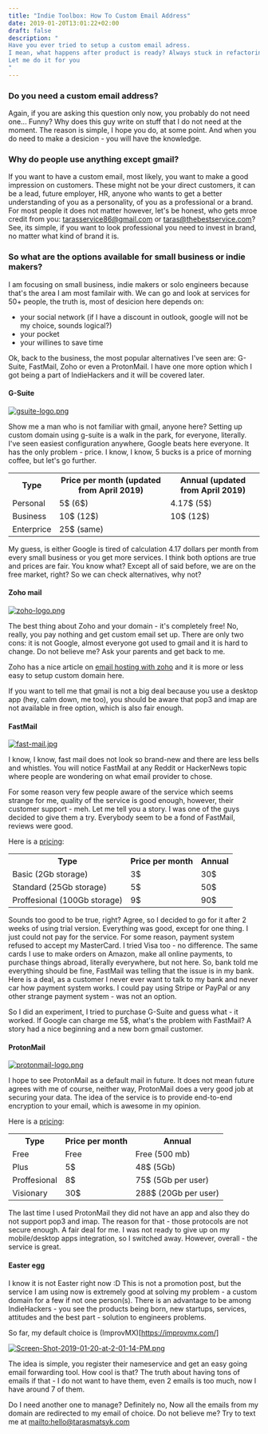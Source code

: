 ```yaml
---
title: "Indie Toolbox: How To Custom Email Address"
date: 2019-01-20T13:01:22+02:00
draft: false
description: "
Have you ever tried to setup a custom email adress.
I mean, what happens after product is ready? Always stuck in refactoring and never got to sorting it out?
Let me do it for you
"
---
```



### Do you need a custom email address?

Again, if you are asking this question only now, you probably do not need one... Funny? 
Why does this guy write on stuff that I do not need at the moment. The reason is simple, I hope you do, at some point.
And when you do need to make a desicion - you will have the knowledge. 

### Why do people use anything except gmail?

If you want to have a custom email, most likely, you want to make a good impression on customers. 
These might not be your direct customers, it can be a lead, future employer, HR, anyone who wants to get a better understanding of you as a personality,
of you as a professional or a brand. For most people it does not matter however, let's be honest, who gets mroe credit from you:
tarasservice86@gmail.com or taras@thebestservice.com? See, its simple, if you want to look professional you need to invest in brand, no matter what kind of brand it is.

### So what are the options available for small business or indie makers?
I am focusing on small business, indie makers or solo engineers because that's the area I am most familair with.
We can go and look at services for 50+ people, the truth is, most of desicion here depends on: 

- your social network (if I have a discount in outlook, google will not be my choice, sounds logical?)
- your pocket
- your willines to save time

Ok, back to the business, the most popular alternatives I've seen are: G-Suite, FastMail, Zoho or even a ProtonMail. 
I have one more option which I got being a part of IndieHackers and it will be covered later.

#### G-Suite

[![gsuite-logo.png](https://i.postimg.cc/0jSKfdpr/gsuite-logo.png)](https://postimg.cc/Wq24pZYP)

Show me a man who is not familiar with gmail, anyone here? Setting up custom domain using g-suite is a walk in the park, for everyone, literally.
I've seen easiest configuration anywhere, Google beats here everyone. It has the only problem - price. 
I know, I know, 5 bucks is a price of morning coffee, but let's go further. 

<table style="width:100%">
  <tr>
    <th>Type</th>
    <th>Price per month (updated from April 2019)</th> 
    <th>Annual (updated from April 2019)</th>
  </tr>
  <tr>
    <td>Personal</td> 
    <td>5$ (6$)</td> 
    <td>4.17$ (5$)</td>
  </tr>
  <tr>
    <td>Business</td> 
    <td>10$ (12$)</td>
    <td>10$ (12$)</td>
  </tr>
  <tr>
    <td>Enterprice</td> 
    <td>25$ (same)</td>
  </tr>
</table>

My guess, is either Google is tired of calculation 4.17 dollars per month from every small business or you get more services. 
I think both options are true and prices are fair. You know what? Except all of said before, we are on the free market, right? So we can check alternatives, why not?


#### Zoho mail

[![zoho-logo.png](https://i.postimg.cc/wMjbRMJW/zoho-logo.png)](https://postimg.cc/hzN0HS2x)

The best thing about Zoho and your domain - it's completely free! No, really, you pay nothing and get custom email set up.
There are only two cons: it is not Google, almost everyone got used to gmail and it is hard to change. Do not believe me? Ask your parents and get back to me.

Zoho has a nice article on [email hosting with zoho](https://www.zoho.com/mail/help/email-hosting-with-zoho.html) and it is more or less easy to setup custom domain here.

If you want to tell me that gmail is not a big deal because you use a desktop app (hey, calm down, me too), you should be aware that pop3 and imap are not available in free option, which is also fair enough.


#### FastMail

[![fast-mail.jpg](https://i.postimg.cc/13Q7Dvpn/fast-mail.jpg)](https://postimg.cc/8jZbSBXN)

I know, I know, fast mail does not look so brand-new and there are less bells and whistles.
You will notice FastMail at any Reddit or HackerNews topic where people are wondering on what email provider to chose.

For some reason very few people aware of the service which seems strange for me, quality of the service is good enough, however, their customer support - meh.
Let me tell you a story. I was one of the guys decided to give them a try. Everybody seem to be a fond of FastMail, reviews were good.

Here is a [pricing](https://www.fastmail.com/pricing/):

<table style="width:100%">
  <tr>
    <th>Type</th>
    <th>Price per month </th> 
    <th>Annual</th>
  </tr>
  <tr>
    <td>Basic (2Gb storage)</td> 
    <td>3$</td> 
    <td>30$</td>
  </tr>
  <tr>
    <td>Standard (25Gb storage)</td> 
    <td>5$</td>
    <td>50$</td>
  </tr>
  <tr>
    <td>Proffesional (100Gb storage)</td> 
    <td>9$</td> 
    <td>90$</td>
  </tr>
</table>

Sounds too good to be true, right? Agree, so I decided to go for it after 2 weeks of using trial version. Everything was good, except for one thing.
I just could not pay for the service. For some reason, payment system refused to accept my MasterCard. I tried Visa too - no difference.
The same cards I use to make orders on Amazon, make all online payments, to purchase things abroad, literally everywhere, but not here.
So, bank told me everything should be fine, FastMail was telling that the issue is in my bank. Here is a deal, as a customer I never ever want to talk to my bank and never car how payment system works.
I could pay using Stripe or PayPal or any other strange payment system - was not an option.

So I did an experiment, I tried to purchase G-Suite and guess what - it worked. If Google can charge me 5$, what's the problem with FastMail?
A story had a nice beginning and a new born gmail customer.

#### ProtonMail

[![protonmail-logo.png](https://i.postimg.cc/j2TnMnvX/protonmail-logo.png)](https://postimg.cc/Kk9Yzz6k)

I hope to see ProtonMail as a default mail in future. It does not mean future agrees with me of course, neither way, ProtonMail does a very good job at securing your data.
The idea of the service is to provide end-to-end encryption to your email, which is awesome in my opinion.

Here is a [pricing](https://www.fastmail.com/pricing/):

<table style="width:100%">
  <tr>
    <th>Type</th>
    <th>Price per month </th> 
    <th>Annual</th>
  </tr>
  <tr>
    <td>Free</td> 
    <td>Free</td> 
    <td>Free (500 mb)</td>
  </tr>
  <tr>
    <td>Plus</td> 
    <td>5$</td>
    <td>48$ (5Gb)</td>
  </tr>
  <tr>
    <td>Proffesional</td> 
    <td>8$</td> 
    <td>75$ (5Gb per user)</td>
  </tr>
  <tr>
    <td>Visionary</td> 
    <td>30$</td> 
    <td>288$ (20Gb per user)</td>
  </tr>
</table>

The last time I used ProtonMail they did not have an app and also they do not support pop3 and imap.
The reason for that - those protocols are not secure enough. A fair deal for me. I was not ready to give up on my mobile/desktop apps integration, so I switched away.
However, overall - the service is great.

#### Easter egg

I know it is not Easter right now :D
This is not a promotion post, but the service I am using now is extremely good at solving my problem - a custom domain for a few if not one person(s).
There is an advantage to be among IndieHackers - you see the products being born, new startups, services, attitudes and the best part - solution to engineers problems.

So far, my default choice is (ImprovMX)[https://improvmx.com/]

[![Screen-Shot-2019-01-20-at-2-01-14-PM.png](https://i.postimg.cc/FRVHsWgy/Screen-Shot-2019-01-20-at-2-01-14-PM.png)](https://postimg.cc/r0zkf9Hs)

The idea is simple, you register their nameservice and get an easy going email forwarding tool. How cool is that?
The truth about having tons of emails if that - I do not want to have them, even 2 emails is too much, now I have around 7 of them.

Do I need another one to manage? Definitely no,  Now all the emails from my domain are redirected to my email of choice. Do not believe me? Try to text me at <mailto:hello@tarasmatsyk.com>

